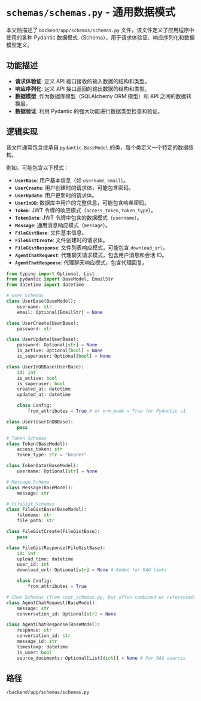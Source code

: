 # `schemas/schemas.py` - 通用数据模式

本文档描述了 `backend/app/schemas/schemas.py` 文件，该文件定义了应用程序中使用的各种 Pydantic 数据模式（Schema），用于请求体验证、响应序列化和数据模型定义。

## 功能描述
*   **请求体验证**: 定义 API 接口接收的输入数据的结构和类型。
*   **响应序列化**: 定义 API 接口返回的输出数据的结构和类型。
*   **数据模型**: 作为数据库模型（SQLAlchemy ORM 模型）和 API 之间的数据转换层。
*   **数据验证**: 利用 Pydantic 的强大功能进行数据类型检查和验证。

## 逻辑实现
该文件通常包含继承自 `pydantic.BaseModel` 的类，每个类定义一个特定的数据结构。

例如，可能包含以下模式：
*   **`UserBase`**: 用户基本信息（如 `username`, `email`）。
*   **`UserCreate`**: 用户创建时的请求体，可能包含密码。
*   **`UserUpdate`**: 用户更新时的请求体。
*   **`UserInDB`**: 数据库中用户的完整信息，可能包含哈希密码。
*   **`Token`**: JWT 令牌的响应模式（`access_token`, `token_type`）。
*   **`TokenData`**: JWT 令牌中包含的数据模式（`username`）。
*   **`Message`**: 通用消息响应模式（`message`）。
*   **`FileGistBase`**: 文件基本信息。
*   **`FileGistCreate`**: 文件创建时的请求体。
*   **`FileGistResponse`**: 文件列表响应模式，可能包含 `download_url`。
*   **`AgentChatRequest`**: 代理聊天请求模式，包含用户消息和会话 ID。
*   **`AgentChatResponse`**: 代理聊天响应模式，包含代理回复。

```python
from typing import Optional, List
from pydantic import BaseModel, EmailStr
from datetime import datetime

# User Schemas
class UserBase(BaseModel):
    username: str
    email: Optional[EmailStr] = None

class UserCreate(UserBase):
    password: str

class UserUpdate(UserBase):
    password: Optional[str] = None
    is_active: Optional[bool] = None
    is_superuser: Optional[bool] = None

class UserInDBBase(UserBase):
    id: int
    is_active: bool
    is_superuser: bool
    created_at: datetime
    updated_at: datetime

    class Config:
        from_attributes = True # or orm_mode = True for Pydantic v1

class User(UserInDBBase):
    pass

# Token Schemas
class Token(BaseModel):
    access_token: str
    token_type: str = "bearer"

class TokenData(BaseModel):
    username: Optional[str] = None

# Message Schema
class Message(BaseModel):
    message: str

# FileGist Schemas
class FileGistBase(BaseModel):
    filename: str
    file_path: str

class FileGistCreate(FileGistBase):
    pass

class FileGistResponse(FileGistBase):
    id: int
    upload_time: datetime
    user_id: int
    download_url: Optional[str] = None # Added for RAG links

    class Config:
        from_attributes = True

# Chat Schemas (from chat_schemas.py, but often combined or referenced)
class AgentChatRequest(BaseModel):
    message: str
    conversation_id: Optional[str] = None

class AgentChatResponse(BaseModel):
    response: str
    conversation_id: str
    message_id: str
    timestamp: datetime
    is_user: bool
    source_documents: Optional[List[dict]] = None # For RAG sources
```

## 路径
`/backend/app/schemas/schemas.py`